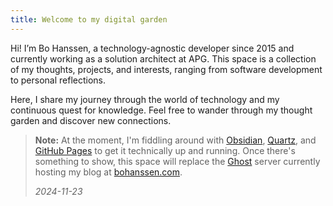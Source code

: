 ```yaml
---
title: Welcome to my digital garden
---
```


Hi! I’m Bo Hanssen, a technology-agnostic developer since 2015 and currently working as a solution architect at APG.
This space is a collection of my thoughts, projects, and interests, ranging from software development to personal
reflections.

Here, I share my journey through the world of technology and my continuous quest for knowledge. Feel free to wander
through my thought garden and discover new connections.

> **Note:** At the moment, I'm fiddling around
> with [Obsidian](https://obsidian.md), [Quartz](https://github.com/jackyzha0/quartz),
> and [GitHub Pages](https://pages.github.com) to get it technically up and running. Once there's something to show, this
> space will replace the [Ghost](https://ghost.org) server currently hosting my blog
> at [bohanssen.com](https://bohanssen.com).
>
> *2024-11-23*